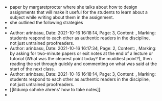 - paper by margaretprocter where she talks about how to design assignments that will make it useful for the students to learn about a subject while writing about them in the assignment.
- she outlined the following strategies
-
- Author: arinbasu,
  Date: 2021-10-16 16:18:14,
  Page: 3,
  Content: ,
  Marking: students respond to each other as authentic readers in the discipline, not just untrained proofreaders.
- Author: arinbasu,
  Date: 2021-10-16 16:17:34,
  Page: 2,
  Content: ,
  Marking: by asking for two-minute papers or exit notes at the end of a lecture or tutorial (What was the clearest point today? the muddiest point?), then reading the set through quickly and commenting on what was said at the start of the next class.
- Author: arinbasu,
  Date: 2021-10-16 16:18:14,
  Page: 3,
  Content: ,
  Marking: students respond to each other as authentic readers in the discipline, not just untrained proofreaders.
- [[litdump sohnke ahrens' how to take notes]]
-